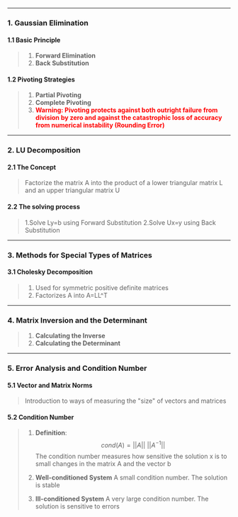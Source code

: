 ***
### 1. Gaussian Elimination
#### 1.1 Basic Principle

>1. **Forward Elimination**
>2. **Back Substitution**

#### 1.2 Pivoting Strategies

>1. **Partial Pivoting**
>2. **Complete Pivoting**
>3. **<font color="red">Warning: Pivoting protects against both outright failure from division by zero and against the catastrophic loss of accuracy from numerical instability (Rounding Error)</font>**
***
### 2. LU Decomposition

#### 2.1 The Concept

>Factorize the matrix A into the product of a lower triangular matrix L and an upper triangular matrix U

#### 2.2 The solving process

>1.Solve Ly=b using Forward Substitution
>2.Solve Ux=y using Back Substitution

***
### 3. Methods for Special Types of Matrices
#### 3.1 Cholesky Decomposition

>1. Used for symmetric positive definite matrices
>2. Factorizes A into A=LL^T

***
### 4. Matrix Inversion and the Determinant

> 1. **Calculating the Inverse**
> 2. **Calculating the Determinant**

***
### 5. Error Analysis and Condition Number
#### 5.1 Vector and Matrix Norms

>Introduction to ways of measuring the "size" of vectors and matrices

#### 5.2 Condition Number

>1. **Definition**: $$cond(A) =||A||~||A^{-1}||$$
>	The condition number measures how sensitive the solution x is to small changes in the matrix A and the vector b
>
>2. **Well-conditioned System**
>	A small condition number. The solution is stable
>
>3. **Ill-conditioned System**
>	A very large condition number. The solution is sensitive to errors